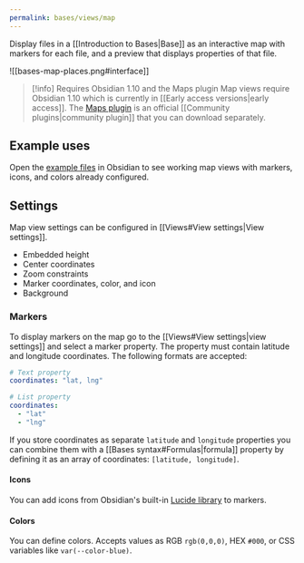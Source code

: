 ```yaml
---
permalink: bases/views/map
---
```

Display files in a [[Introduction to Bases|Base]] as an interactive map with markers for each file, and a preview that displays properties of that file.

![[bases-map-places.png#interface]]

> [!info] Requires Obsidian 1.10 and the Maps plugin
> Map views require Obsidian 1.10 which is currently in [[Early access versions|early access]].  The [Maps plugin](https://github.com/obsidianmd/obsidian-maps) is an official [[Community plugins|community plugin]] that you can download separately.

## Example uses

Open the [example files](https://github.com/obsidianmd/obsidian-maps/tree/master/examples) in Obsidian to see working map views with markers, icons, and colors already configured.

## Settings

Map view settings can be configured in [[Views#View settings|View settings]].

- Embedded height
- Center coordinates
- Zoom constraints
- Marker coordinates, color, and icon
- Background

### Markers

To display markers on the map go to the [[Views#View settings|view settings]] and select a marker property. The property must contain latitude and longitude coordinates. The following formats are accepted:

```yaml
# Text property
coordinates: "lat, lng"

# List property
coordinates:
  - "lat"
  - "lng"
```

If you store coordinates as separate `latitude` and `longitude` properties you can combine them with a [[Bases syntax#Formulas|formula]] property by defining it as an array of coordinates: `[latitude, longitude]`.

#### Icons

You can add icons from Obsidian's built-in [Lucide library](https://lucide.dev/icons/) to markers.

#### Colors

You can define colors. Accepts values as RGB `rgb(0,0,0)`, HEX `#000`, or CSS variables like `var(--color-blue)`.

